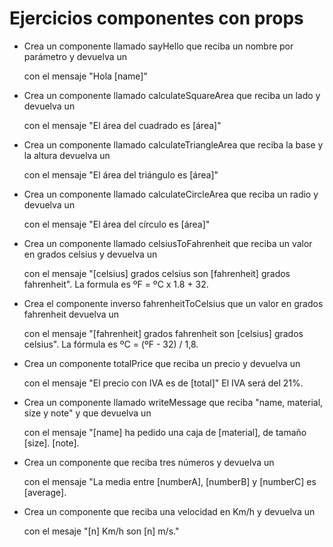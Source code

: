 # Ejercicios componentes con props

- Crea un componente llamado sayHello que reciba un nombre por parámetro y devuelva un <p> con el mensaje "Hola [name]"

- Crea un componente llamado calculateSquareArea que reciba un lado y devuelva un <p> con el mensaje "El área del cuadrado es [área]"

- Crea un componente llamado calculateTriangleArea que reciba la base y la altura devuelva un <p> con el mensaje "El área del triángulo es [área]"

- Crea un componente llamado calculateCircleArea que reciba un radio y devuelva un <p> con el mensaje "El área del círculo es [área]"

- Crea un componente llamado celsiusToFahrenheit que reciba un valor en grados celsius y devuelva un <p> con el mensaje "[celsius] grados celsius son [fahrenheit] grados fahrenheit". La formula es ºF = ºC x 1.8 + 32.

- Crea el componente inverso fahrenheitToCelsius que un valor en grados fahrenheit devuelva un <p> con el mensaje "[fahrenheit] grados fahrenheit son [celsius] grados celsius". La fórmula es ºC = (ºF - 32) / 1,8.

- Crea un componente totalPrice que reciba un precio y devuelva un <p> con el mensaje "El precio con IVA es de [total]" El IVA será del 21%.

- Crea un componente llamado writeMessage que reciba "name, material, size y note" y que devuelva un <p> con el mensaje "[name] ha pedido una caja de [material], de tamaño [size]. [note].

- Crea un componente que reciba tres números y devuelva un <p> con el mensaje "La media entre [numberA], [numberB] y [numberC] es [average].

- Crea un componente que reciba una velocidad en Km/h y devuelva un <p> con el mesaje "[n] Km/h son [n] m/s."
